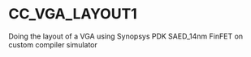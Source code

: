 # CC_VGA_LAYOUT1
Doing the layout of a VGA using Synopsys PDK SAED_14nm FinFET on custom compiler simulator
